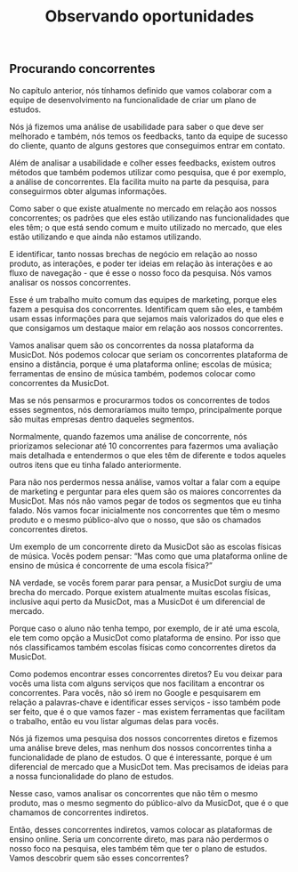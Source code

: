 <div align="center">

# Observando oportunidades

</div>

<br>

## Procurando concorrentes

No capítulo anterior, nós tínhamos definido que vamos colaborar com a equipe de desenvolvimento na funcionalidade de criar um plano de estudos.

Nós já fizemos uma análise de usabilidade para saber o que deve ser melhorado e também, nós temos os feedbacks, tanto da equipe de sucesso do cliente, quanto de alguns gestores que conseguimos entrar em contato.

Além de analisar a usabilidade e colher esses feedbacks, existem outros métodos que também podemos utilizar como pesquisa, que é por exemplo, a análise de concorrentes. Ela facilita muito na parte da pesquisa, para conseguirmos obter algumas informações.

Como saber o que existe atualmente no mercado em relação aos nossos concorrentes; os padrões que eles estão utilizando nas funcionalidades que eles têm; o que está sendo comum e muito utilizado no mercado, que eles estão utilizando e que ainda não estamos utilizando.

E identificar, tanto nossas brechas de negócio em relação ao nosso produto, as interações, e poder ter ideias em relação às interações e ao fluxo de navegação - que é esse o nosso foco da pesquisa. Nós vamos analisar os nossos concorrentes.

Esse é um trabalho muito comum das equipes de marketing, porque eles fazem a pesquisa dos concorrentes. Identificam quem são eles, e também usam essas informações para que sejamos mais valorizados do que eles e que consigamos um destaque maior em relação aos nossos concorrentes.

Vamos analisar quem são os concorrentes da nossa plataforma da MusicDot. Nós podemos colocar que seriam os concorrentes plataforma de ensino a distância, porque é uma plataforma online; escolas de música; ferramentas de ensino de música também, podemos colocar como concorrentes da MusicDot.

Mas se nós pensarmos e procurarmos todos os concorrentes de todos esses segmentos, nós demoraríamos muito tempo, principalmente porque são muitas empresas dentro daqueles segmentos.

Normalmente, quando fazemos uma análise de concorrente, nós priorizamos selecionar até 10 concorrentes para fazermos uma avaliação mais detalhada e entendermos o que eles têm de diferente e todos aqueles outros itens que eu tinha falado anteriormente.

Para não nos perdermos nessa análise, vamos voltar a falar com a equipe de marketing e perguntar para eles quem são os maiores concorrentes da MusicDot. Mas nós não vamos pegar de todos os segmentos que eu tinha falado. Nós vamos focar inicialmente nos concorrentes que têm o mesmo produto e o mesmo público-alvo que o nosso, que são os chamados concorrentes diretos.

Um exemplo de um concorrente direto da MusicDot são as escolas físicas de música. Vocês podem pensar: “Mas como que uma plataforma online de ensino de música é concorrente de uma escola física?”

NA verdade, se vocês forem parar para pensar, a MusicDot surgiu de uma brecha do mercado. Porque existem atualmente muitas escolas físicas, inclusive aqui perto da MusicDot, mas a MusicDot é um diferencial de mercado.

Porque caso o aluno não tenha tempo, por exemplo, de ir até uma escola, ele tem como opção a MusicDot como plataforma de ensino. Por isso que nós classificamos também escolas físicas como concorrentes diretos da MusicDot.

Como podemos encontrar esses concorrentes diretos? Eu vou deixar para vocês uma lista com alguns serviços que nos facilitam a encontrar os concorrentes. Para vocês, não só irem no Google e pesquisarem em relação a palavras-chave e identificar esses serviços - isso também pode ser feito, que é o que vamos fazer - mas existem ferramentas que facilitam o trabalho, então eu vou listar algumas delas para vocês.

Nós já fizemos uma pesquisa dos nossos concorrentes diretos e fizemos uma análise breve deles, mas nenhum dos nossos concorrentes tinha a funcionalidade de plano de estudos. O que é interessante, porque é um diferencial de mercado que a MusicDot tem. Mas precisamos de ideias para a nossa funcionalidade do plano de estudos.

Nesse caso, vamos analisar os concorrentes que não têm o mesmo produto, mas o mesmo segmento do público-alvo da MusicDot, que é o que chamamos de concorrentes indiretos.

Então, desses concorrentes indiretos, vamos colocar as plataformas de ensino online. Seria um concorrente direto, mas para não perdermos o nosso foco na pesquisa, eles também têm que ter o plano de estudos. Vamos descobrir quem são esses concorrentes?